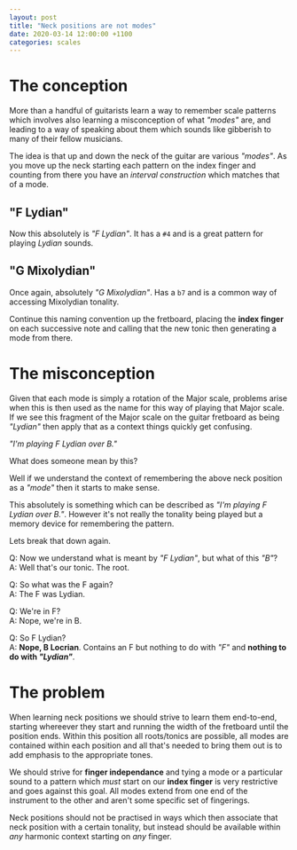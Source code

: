 ```yaml
---
layout: post
title: "Neck positions are not modes"
date: 2020-03-14 12:00:00 +1100
categories: scales
---
```


<link rel="stylesheet" href="/assets/css/fretboard.css">

<script
  src="https://code.jquery.com/jquery-1.11.2.min.js"
  integrity="sha256-Ls0pXSlb7AYs7evhd+VLnWsZ/AqEHcXBeMZUycz/CcA="
  crossorigin="anonymous"></script>

<script type="application/javascript" src="/assets/js/fretboard.js"></script>

<script type="application/javascript">
  var bass = [{
    letter: "G",
    octave: 3
  }, {
    letter: "D",
    octave: 3
  }, {
    letter: "A",
    octave: 2
  }, {
    letter: "E",
    octave: 2
  }];

  var opts = {
    tuning: bass,
    numFrets: 18,
    isChordMode: false,
    noteClickingDisabled: true,
    noteMode: "letter"
  };
</script>

# The conception

More than a handful of guitarists learn a way to remember scale patterns which involves also learning a misconception of what *"modes"* are, and leading to a way of speaking about them which sounds like gibberish to many of their fellow musicians.

The idea is that up and down the neck of the guitar are various *"modes"*. As you move up the neck starting each pattern on the index finger and counting from there you have an *interval construction* which matches that of a mode.

## "F Lydian"

<div id="lydian"></div>

<script type="application/javascript">
(function($) {

  $("#lydian").fretboard(opts);
  var api = $("#lydian").data('api');

  var lydianNotes = [{
    string: {
      letter: "E",
      octave: 2
    },
    notes: [
    {
      fret: 1,
      cssClass: "blue"
    },
    {
      fret: 3,
      cssClass: "grey"
    },
    {
      fret: 5,
      cssClass: "grey"
    }],
  },
  {
    string: {
      letter: "A",
      octave: 2
    },
    notes: [
    {
      fret: 2,
      cssClass: "grey"
    },
    {
      fret: 3,
      cssClass: "grey"
    },
    {
      fret: 5,
      cssClass: "grey"
    }],
  },
  {
    string: {
      letter: "D",
      octave: 3
    },
    notes: [
    {
      fret: 2,
      cssClass: "grey"
    },
    {
      fret: 3,
      cssClass: "blue"
    },
    {
      fret: 5,
      cssClass: "lightgrey"
    }],
  },
  {
    string: {
      letter: "G",
      octave: 3
    },
    notes: [
    {
      fret: 2,
      cssClass: "lightgrey"
    },
    {
      fret: 4,
      cssClass: "lightgrey"
    },
    {
      fret: 5,
      cssClass: "lightgrey"
    }],
  }];

  api.setClickedNotes(lydianNotes);
})(jQuery);
</script>

Now this absolutely is *"F Lydian"*. It has a `#4` and is a great pattern for playing *Lydian* sounds.


## "G Mixolydian"

<div id="mixo"></div>

<script type="application/javascript">
(function($) {

  $("#mixo").fretboard(opts);
  var api = $("#mixo").data('api');

  var mixoNotes = [{
    string: {
      letter: "E",
      octave: 2
    },
    notes: [
    {
      fret: 3,
      cssClass: "blue"
    },
    {
      fret: 5,
      cssClass: "grey"
    },
    {
      fret: 7,
      cssClass: "grey"
    }],
  },
  {
    string: {
      letter: "A",
      octave: 2
    },
    notes: [
    {
      fret: 3,
      cssClass: "grey"
    },
    {
      fret: 5,
      cssClass: "grey"
    },
    {
      fret: 7,
      cssClass: "grey"
    }],
  },
  {
    string: {
      letter: "D",
      octave: 3
    },
    notes: [
    {
      fret: 3,
      cssClass: "grey"
    },
    {
      fret: 5,
      cssClass: "blue"
    },
    {
      fret: 7,
      cssClass: "lightgrey"
    }],
  },
  {
    string: {
      letter: "G",
      octave: 3
    },
    notes: [
    {
      fret: 4,
      cssClass: "lightgrey"
    },
    {
      fret: 5,
      cssClass: "lightgrey"
    },
    {
      fret: 7,
      cssClass: "lightgrey"
    }],
  }];

  api.setClickedNotes(mixoNotes);
})(jQuery);
</script>

Once again, absolutely *"G Mixolydian"*. Has a `b7` and is a common way of accessing Mixolydian tonality.

Continue this naming convention up the fretboard, placing the **index finger** on each successive note and calling that the new tonic then generating a mode from there.

# The misconception

Given that each mode is simply a rotation of the Major scale, problems arise when this is then used as the name for this way of playing that Major scale. If we see this fragment of the Major scale on the guitar fretboard as being *"Lydian"* then apply that as a context things quickly get confusing.

*"I'm playing F Lydian over B."*

What does someone mean by this?

Well if we understand the context of remembering the above neck position as a *"mode"* then it starts to make sense.

<div id="blydian"></div>

<script type="application/javascript">
(function($) {

  $("#blydian").fretboard(opts);
  var api = $("#blydian").data('api');

  var blydianNotes = [{
    string: {
      letter: "E",
      octave: 2
    },
    notes: [
    {
      fret: 1,
      cssClass: "grey"
    },
    {
      fret: 3,
      cssClass: "grey"
    },
    {
      fret: 5,
      cssClass: "grey"
    }],
  },
  {
    string: {
      letter: "A",
      octave: 2
    },
    notes: [
    {
      fret: 2,
      cssClass: "blue"
    },
    {
      fret: 3,
      cssClass: "grey"
    },
    {
      fret: 5,
      cssClass: "grey"
    }],
  },
  {
    string: {
      letter: "D",
      octave: 3
    },
    notes: [
    {
      fret: 2,
      cssClass: "grey"
    },
    {
      fret: 3,
      cssClass: "grey"
    },
    {
      fret: 5,
      cssClass: "grey"
    }],
  },
  {
    string: {
      letter: "G",
      octave: 3
    },
    notes: [
    {
      fret: 2,
      cssClass: "grey"
    },
    {
      fret: 4,
      cssClass: "blue"
    },
    {
      fret: 5,
      cssClass: "grey"
    }],
  }];

  api.setClickedNotes(blydianNotes);
})(jQuery);
</script>

This absolutely is something which can be described as *"I'm playing F Lydian over B."*. However it's not really the tonality being played but a memory device for remembering the pattern.

Lets break that down again.

Q: Now we understand what is meant by *"F Lydian"*, but what of this *"B"*?  
A: Well that's our tonic. The root. 

Q: So what was the F again?  
A: The F was Lydian.

Q: We're in F?  
A: Nope, we're in B.

Q: So F Lydian?  
A: **Nope, B Locrian**. Contains an F but nothing to do with *"F"* and **nothing to do with *"Lydian"***.

# The problem

When learning neck positions we should strive to learn them end-to-end, starting whereever they start and running the width of the fretboard until the position ends. Within this position all roots/tonics are possible, all modes are contained within each position and all that's needed to bring them out is to add emphasis to the appropriate tones.

We should strive for **finger independance** and tying a mode or a particular sound to a pattern which *must* start on our **index finger** is very restrictive and goes against this goal. All modes extend from one end of the instrument to the other and aren't some specific set of fingerings.

Neck positions should not be practised in ways which then associate that neck position with a certain tonality, but instead should be available within *any* harmonic context starting on *any* finger.
